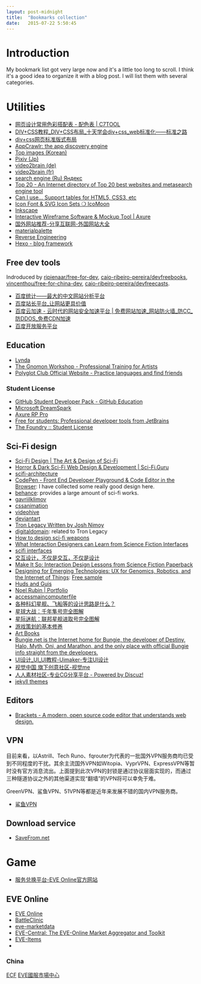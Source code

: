 ```yaml
---
layout: post-midnight
title:  "Bookmarks collection"
date:   2015-07-22 5:50:45
---
```


# Introduction
My bookmark list got very large now and it's a little too long to scroll. I think it's a good idea to organize it with a blog post. I will list them with several categories.

# Utilities
* [网页设计常用色彩搭配表 - 配色表 | C7TOOL](http://tool.c7sky.com/webcolor/)
* [DIV+CSS教程_DIV+CSS布局_十天学会div+css_web标准化——标准之路](http://www.aa25.cn/)
* [div+css网页标准版式布局](http://www.aa25.cn/layout/index.shtml)
* [AppCrawlr: the app discovery engine](http://appcrawlr.com/)
* [Top images (Korean)](http://www.topicimages.com/)
* [Pixiv (Jp)](http://www.pixiv.net/)
* [video2brain (de)](https://www.video2brain.com/de/)
* [video2brain (fr)](https://www.video2brain.com/fr/)
* [search engine (Ru) Яндекс](https://www.yandex.ru/)
* [Top 20 - An Internet directory of Top 20 best websites and metasearch engine tool](http://www.top20.com/)
* [Can I use... Support tables for HTML5, CSS3, etc](http://caniuse.com/)
* [Icon Font & SVG Icon Sets ❍ IcoMoon](https://icomoon.io/)
* [Inkscape](http://inkscape.org/)
* [Interactive Wireframe Software & Mockup Tool | Axure](http://www.axure.com/)
* [国外网站推荐-分享互联网-外国网站大全](http://www.egouz.com/)
* [materialpalette](http://www.materialpalette.com/)
* [Reverse Engineering](http://thelegendofrandom.com/blog/sample-page)
* [Hexo - blog framework](https://hexo.io/)

## Free dev tools
Indroduced by [ripienaar/free-for-dev](https://github.com/ripienaar/free-for-dev), [caio-ribeiro-pereira/devfreebooks](https://github.com/caio-ribeiro-pereira/devfreebooks), [vincenthou/free-for-china-dev](https://github.com/vincenthou/free-for-china-dev), [caio-ribeiro-pereira/devfreecasts](https://github.com/caio-ribeiro-pereira/devfreecasts).

* [百度统计——最大的中文网站分析平台](http://tongji.baidu.com/web/welcome/login)
* [百度站长平台_让网站更具价值](http://zhanzhang.baidu.com/)
* [百度云加速 - 云时代的网站安全加速平台 | 免费网站加速_网站防火墙_防CC_防DDOS_免费CDN加速](http://next.su.baidu.com/)
* [百度开放服务平台](http://developer.baidu.com/)

## Education
* [Lynda](http://www.lynda.com/)
* [The Gnomon Workshop - Professional Training for Artists](http://www.thegnomonworkshop.com/)
* [Polyglot Club Official Website - Practice languages and find friends](http://polyglotclub.com/)

### Student License
* [GitHub Student Developer Pack - GitHub Education](https://education.github.com/pack)
* [Microsoft DreamSpark](https://www.dreamspark.com/Default.aspx)
* [Axure RP Pro](http://www.axure.com/edu)
* [Free for students: Professional developer tools from JetBrains](https://www.jetbrains.com/student/)
* [The Foundry :: Student License](http://www.thefoundry.co.uk/education/student-license/)

## Sci-Fi design
* [Sci-Fi Design | The Art & Design of Sci-Fi](http://scifidesign.com/)
* [Horror & Dark Sci-Fi Web Design & Development | Sci-Fi.Guru](http://sci-fi.guru/)
* [scifi-architecture](http://www.scifi-architecture.com/)
* [CodePen - Front End Developer Playground & Code Editor in the Browser](http://codepen.io/): I have collected some really good design here.
* [behance](https://www.behance.net/): provides a large amount of sci-fi works.
* [gavriilklimov](http://www.gavriilklimov.com/)
* [cssanimation](https://cssanimation.rocks/)
* [videohive](http://videohive.net/)
* [deviantart](http://www.deviantart.com/)
* [Tron Legacy  Written by Josh Nimoy](http://jtnimoy.com/blogs/projects/14881671)
* [digitaldomain](http://www.digitaldomain.com/): related to Tron Legacy
* [How to design sci-fi weapons](http://www.creativebloq.com/digital-art/how-design-sci-fi-weapons-111413361)
* [What Interaction Designers can Learn from Science Fiction Interfaces](http://nathan.com/thoughts/MakeItSo.pdf)
* [scifi interfaces](http://scifiinterfaces.wordpress.com/)
* [交互设计，不仅是交互，不仅是设计](http://www.douban.com/doulist/1669564/)
* [Make It So: Interaction Design Lessons from Science Fiction Paperback](http://www.amazon.com/gp/product/1933820985/)
* [Designing for Emerging Technologies: UX for Genomics, Robotics, and the Internet of Things](http://www.amazon.com/Designing-Emerging-Technologies-Genomics-Robotics/dp/1449370519/ref=pd_bxgy_14_text_y): [Free sample](http://cdn.oreillystatic.com/oreilly/booksamplers/9781449370510_sampler.pdf)
* [Huds and Guis](http://www.hudsandguis.com/)
* [Noel Rubin | Portfolio](http://work.teknoel.com/)
* [accessmaincomputerfile](http://accessmaincomputerfile.net/)
* [各种科幻星舰、飞船等的设计思路是什么？](http://www.zhihu.com/question/25035532)
* [星球大战：千年隼号完全图解](http://book.douban.com/subject/19935618/)
* [星际迷航：联邦星舰进取号完全图解](http://book.douban.com/subject/11639956/)
* [游戏策划的基本修养](http://www.douban.com/doulist/1434295/)
* [Art Books](http://www.douban.com/doulist/1807278/)
* [Bungie.net is the Internet home for Bungie, the developer of Destiny, Halo, Myth, Oni, and Marathon, and the only place with official Bungie info straight from the developers.](https://www.bungie.net/)
* [UI设计_UI_UI教程-Uimaker-专注UI设计](http://www.uimaker.com/)
* [视觉中国 旗下创意社区-视觉me](http://shijue.me/home)
* [人人素材社区-专业CG分享平台 -  Powered by Discuz!](http://www.rr-sc.com/)
* [jekyll themes](http://jekyllthemes.org/)

## Editors
* [Brackets - A modern, open source code editor that understands web design.](http://brackets.io/)

## VPN
目前来看，以Astrill、Tech Runo、fqrouter为代表的一批国外VPN服务商均已受到不同程度的干扰。其余主流国外VPN如Witopia、VyprVPN、ExpressVPN等暂时没有官方消息流出。上面提到此次VPN的封锁是通过协议层面实现的，而通过三种隧道协议之外的其他渠道实现“翻墙”的VPN将可以幸免于难。

GreenVPN、鲨鱼VPN、51VPN等都是近年来发展不错的国内VPN服务商。

* [鲨鱼VPN](http://www.shayugo.org/index.php)

## Download service
* [SaveFrom.net](http://en.savefrom.net/)


# Game
* [服务兑换平台-EVE Online官方网站](http://pay.tiancity.com/eve/EveExchangeMain.aspx)

## EVE Online
* [EVE Online](https://www.eveonline.com/)
* [BattleClinic](http://eve.battleclinic.com/)
* [eve-marketdata](http://eve-marketdata.com/)
* [EVE-Central: The EVE-Online Market Aggregator and Toolkit ](https://eve-central.com/)
* [EVE-Items](http://www.virtual-items.eu/)
* 

### China
[ECF](http://bbs.eve-china.com/forum.php)
[EVE國服市場中心](http://www.ceve-market.org/index/)

